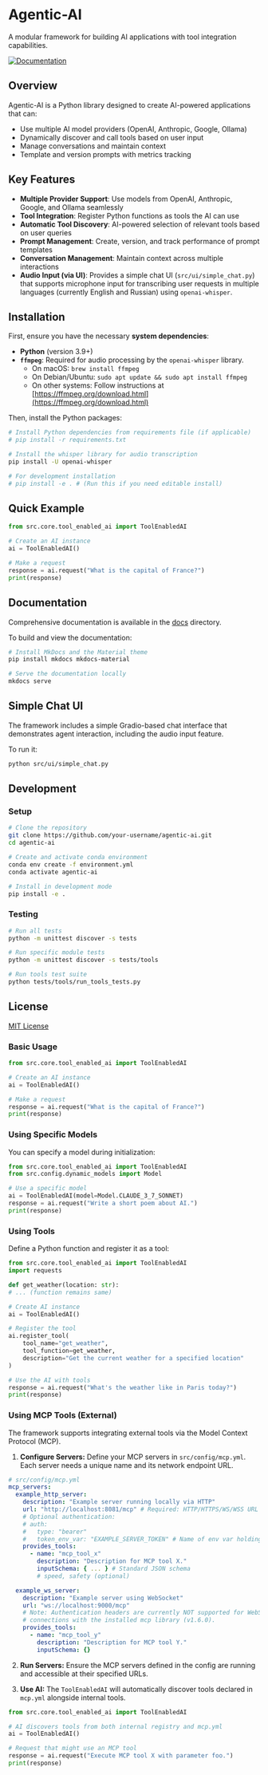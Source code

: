 # Agentic-AI

A modular framework for building AI applications with tool integration capabilities.

[![Documentation](https://img.shields.io/badge/docs-latest-blue)](https://0x00000002.github.io/agentic-ai/)

## Overview

Agentic-AI is a Python library designed to create AI-powered applications that can:

- Use multiple AI model providers (OpenAI, Anthropic, Google, Ollama)
- Dynamically discover and call tools based on user input
- Manage conversations and maintain context
- Template and version prompts with metrics tracking

## Key Features

- **Multiple Provider Support**: Use models from OpenAI, Anthropic, Google, and Ollama seamlessly
- **Tool Integration**: Register Python functions as tools the AI can use
- **Automatic Tool Discovery**: AI-powered selection of relevant tools based on user queries
- **Prompt Management**: Create, version, and track performance of prompt templates
- **Conversation Management**: Maintain context across multiple interactions
- **Audio Input (via UI)**: Provides a simple chat UI (`src/ui/simple_chat.py`) that supports microphone input for transcribing user requests in multiple languages (currently English and Russian) using `openai-whisper`.

## Installation

First, ensure you have the necessary **system dependencies**:

- **Python** (version 3.9+)
- **`ffmpeg`**: Required for audio processing by the `openai-whisper` library.
  - On macOS: `brew install ffmpeg`
  - On Debian/Ubuntu: `sudo apt update && sudo apt install ffmpeg`
  - On other systems: Follow instructions at [https://ffmpeg.org/download.html](https://ffmpeg.org/download.html)

Then, install the Python packages:

```bash
# Install Python dependencies from requirements file (if applicable)
# pip install -r requirements.txt

# Install the whisper library for audio transcription
pip install -U openai-whisper

# For development installation
# pip install -e . # (Run this if you need editable install)
```

## Quick Example

```python
from src.core.tool_enabled_ai import ToolEnabledAI

# Create an AI instance
ai = ToolEnabledAI()

# Make a request
response = ai.request("What is the capital of France?")
print(response)
```

## Documentation

Comprehensive documentation is available in the [docs](docs/) directory.

To build and view the documentation:

```bash
# Install MkDocs and the Material theme
pip install mkdocs mkdocs-material

# Serve the documentation locally
mkdocs serve
```

## Simple Chat UI

The framework includes a simple Gradio-based chat interface that demonstrates agent interaction, including the audio input feature.

To run it:

```bash
python src/ui/simple_chat.py
```

## Development

### Setup

```bash
# Clone the repository
git clone https://github.com/your-username/agentic-ai.git
cd agentic-ai

# Create and activate conda environment
conda env create -f environment.yml
conda activate agentic-ai

# Install in development mode
pip install -e .
```

### Testing

```bash
# Run all tests
python -m unittest discover -s tests

# Run specific module tests
python -m unittest discover -s tests/tools

# Run tools test suite
python tests/tools/run_tools_tests.py
```

## License

[MIT License](LICENSE)

### Basic Usage

```python
from src.core.tool_enabled_ai import ToolEnabledAI

# Create an AI instance
ai = ToolEnabledAI()

# Make a request
response = ai.request("What is the capital of France?")
print(response)
```

### Using Specific Models

You can specify a model during initialization:

```python
from src.core.tool_enabled_ai import ToolEnabledAI
from src.config.dynamic_models import Model

# Use a specific model
ai = ToolEnabledAI(model=Model.CLAUDE_3_7_SONNET)
response = ai.request("Write a short poem about AI.")
print(response)
```

### Using Tools

Define a Python function and register it as a tool:

```python
from src.core.tool_enabled_ai import ToolEnabledAI
import requests

def get_weather(location: str):
# ... (function remains same)

# Create AI instance
ai = ToolEnabledAI()

# Register the tool
ai.register_tool(
    tool_name="get_weather",
    tool_function=get_weather,
    description="Get the current weather for a specified location"
)

# Use the AI with tools
response = ai.request("What's the weather like in Paris today?")
print(response)
```

### Using MCP Tools (External)

The framework supports integrating external tools via the Model Context Protocol (MCP).

1.  **Configure Servers:** Define your MCP servers in `src/config/mcp.yml`. Each server needs a unique name and its network endpoint URL.

```yaml
# src/config/mcp.yml
mcp_servers:
  example_http_server:
    description: "Example server running locally via HTTP"
    url: "http://localhost:8081/mcp" # Required: HTTP/HTTPS/WS/WSS URL
    # Optional authentication:
    # auth:
    #   type: "bearer"
    #   token_env_var: "EXAMPLE_SERVER_TOKEN" # Name of env var holding the token
    provides_tools:
      - name: "mcp_tool_x"
        description: "Description for MCP tool X."
        inputSchema: { ... } # Standard JSON schema
        # speed, safety (optional)

  example_ws_server:
    description: "Example server using WebSocket"
    url: "ws://localhost:9000/mcp"
    # Note: Authentication headers are currently NOT supported for WebSocket (ws/wss)
    # connections with the installed mcp library (v1.6.0).
    provides_tools:
      - name: "mcp_tool_y"
        description: "Description for MCP tool Y."
        inputSchema: {}
```

2.  **Run Servers:** Ensure the MCP servers defined in the config are running and accessible at their specified URLs.

3.  **Use AI:** The `ToolEnabledAI` will automatically discover tools declared in `mcp.yml` alongside internal tools.

```python
from src.core.tool_enabled_ai import ToolEnabledAI

# AI discovers tools from both internal registry and mcp.yml
ai = ToolEnabledAI()

# Request that might use an MCP tool
response = ai.request("Execute MCP tool X with parameter foo.")
print(response)
```
